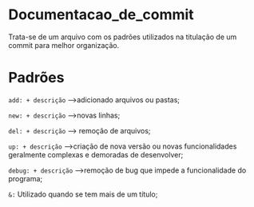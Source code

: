 # Documentacao_de_commit
Trata-se de um arquivo com os padrões utilizados na titulação de um commit para melhor organização.


# Padrões

`add: + descrição` —>adicionado arquivos ou pastas;

`new: + descrição` —>novas linhas;

`del: + descrição` —> remoção de arquivos;

`up: + descrição` —>criação de nova versão ou novas funcionalidades geralmente complexas e demoradas de desenvolver;

`debug: + descrição` —>remoção de bug que impede a funcionalidade do programa;

`&:` Utilizado quando se tem mais de um título;
